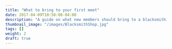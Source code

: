 ```yaml
---
title: "What to bring to your first meet"
date: 2017-04-09T10:58:08-04:00
description: "A guide on what new members should bring to a blacksmithing meet at our club."
thumbnail_image: "/images/BlacksmithShop.jpg"
tags: []
weight: 2
draft: true
---
```



